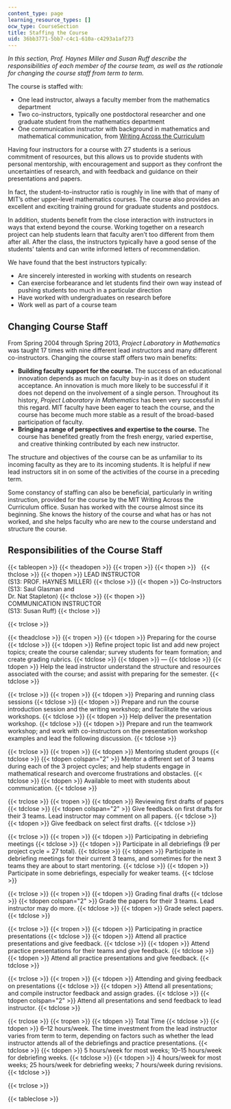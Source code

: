 ```yaml
---
content_type: page
learning_resource_types: []
ocw_type: CourseSection
title: Staffing the Course
uid: 36bb3771-5bb7-c4c1-610a-c4293a1af273
---
```


_In this section, Prof. Haynes Miller and Susan Ruff describe the responsibilities of each member of the course team, as well as the rationale for changing the course staff from term to term._

The course is staffed with:

*   One lead instructor, always a faculty member from the mathematics department
*   Two co-instructors, typically one postdoctoral researcher and one graduate student from the mathematics department
*   One communication instructor with background in mathematics and mathematical communication, from [Writing Across the Curriculum](http://cmsw.mit.edu/education/writing-across-the-curriculum/)

Having four instructors for a course with 27 students is a serious commitment of resources, but this allows us to provide students with personal mentorship, with encouragement and support as they confront the uncertainties of research, and with feedback and guidance on their presentations and papers.

In fact, the student-to-instructor ratio is roughly in line with that of many of MIT’s other upper-level mathematics courses. The course also provides an excellent and exciting training ground for graduate students and postdocs.

In addition, students benefit from the close interaction with instructors in ways that extend beyond the course. Working together on a research project can help students learn that faculty aren’t too different from them after all. After the class, the instructors typically have a good sense of the students' talents and can write informed letters of recommendation.

We have found that the best instructors typically:

*   Are sincerely interested in working with students on research
*   Can exercise forbearance and let students find their own way instead of pushing students too much in a particular direction
*   Have worked with undergraduates on research before
*   Work well as part of a course team

Changing Course Staff
---------------------

From Spring 2004 through Spring 2013, _Project Laboratory in Mathematics_ was taught 17 times with nine different lead instructors and many different co-instructors. Changing the course staff offers two main benefits:

*   **Building faculty support for the course.** The success of an educational innovation depends as much on faculty buy-in as it does on student acceptance. An innovation is much more likely to be successful if it does not depend on the involvement of a single person. Throughout its history, _Project Laboratory in Mathematics_ has been very successful in this regard. MIT faculty have been eager to teach the course, and the course has become much more stable as a result of the broad-based participation of faculty.
*   **Bringing a range of perspectives and expertise to the course.** The course has benefited greatly from the fresh energy, varied expertise, and creative thinking contributed by each new instructor.

The structure and objectives of the course can be as unfamiliar to its incoming faculty as they are to its incoming students. It is helpful if new lead instructors sit in on some of the activities of the course in a preceding term.

Some constancy of staffing can also be beneficial, particularly in writing instruction, provided for the course by the MIT Writing Across the Curriculum office. Susan has worked with the course almost since its beginning. She knows the history of the course and what has or has not worked, and she helps faculty who are new to the course understand and structure the course.

Responsibilities of the Course Staff
------------------------------------

{{< tableopen >}}
{{< theadopen >}}
{{< tropen >}}
{{< thopen >}}
 
{{< thclose >}}
{{< thopen >}}
LEAD INSTRUCTOR  
(S13: PROF. HAYNES MILLER)
{{< thclose >}}
{{< thopen >}}
Co-Instructors  
(S13: Saul Glasman and  
Dr. Nat Stapleton)
{{< thclose >}}
{{< thopen >}}
COMMUNICATION INSTRUCTOR  
(S13: Susan Ruff)
{{< thclose >}}

{{< trclose >}}

{{< theadclose >}}
{{< tropen >}}
{{< tdopen >}}
Preparing for the course
{{< tdclose >}}
{{< tdopen >}}
Refine project topic list and add new project topics; create the course calendar; survey students for team formation; and create grading rubrics.
{{< tdclose >}}
{{< tdopen >}}
—
{{< tdclose >}}
{{< tdopen >}}
Help the lead instructor understand the structure and resources associated with the course; and assist with preparing for the semester.
{{< tdclose >}}

{{< trclose >}}
{{< tropen >}}
{{< tdopen >}}
Preparing and running class sessions
{{< tdclose >}}
{{< tdopen >}}
Prepare and run the course introduction session and the writing workshop; and facilitate the various workshops.
{{< tdclose >}}
{{< tdopen >}}
Help deliver the presentation workshop.
{{< tdclose >}}
{{< tdopen >}}
Prepare and run the teamwork workshop; and work with co-instructors on the presentation workshop examples and lead the following discussion.
{{< tdclose >}}

{{< trclose >}}
{{< tropen >}}
{{< tdopen >}}
Mentoring student groups
{{< tdclose >}}
{{< tdopen colspan="2" >}}
Mentor a different set of 3 teams during each of the 3 project cycles; and help students engage in mathematical research and overcome frustrations and obstacles.
{{< tdclose >}}
{{< tdopen >}}
Available to meet with students about communication.
{{< tdclose >}}

{{< trclose >}}
{{< tropen >}}
{{< tdopen >}}
Reviewing first drafts of papers
{{< tdclose >}}
{{< tdopen colspan="2" >}}
Give feedback on first drafts for their 3 teams. Lead instructor may comment on all papers.
{{< tdclose >}}
{{< tdopen >}}
Give feedback on select first drafts.
{{< tdclose >}}

{{< trclose >}}
{{< tropen >}}
{{< tdopen >}}
Participating in debriefing meetings
{{< tdclose >}}
{{< tdopen >}}
Participate in all debriefings (9 per project cycle = 27 total).
{{< tdclose >}}
{{< tdopen >}}
Participate in debriefing meetings for their current 3 teams, and sometimes for the next 3 teams they are about to start mentoring.
{{< tdclose >}}
{{< tdopen >}}
Participate in some debriefings, especially for weaker teams.
{{< tdclose >}}

{{< trclose >}}
{{< tropen >}}
{{< tdopen >}}
Grading final drafts
{{< tdclose >}}
{{< tdopen colspan="2" >}}
Grade the papers for their 3 teams. Lead instructor may do more.
{{< tdclose >}}
{{< tdopen >}}
Grade select papers.
{{< tdclose >}}

{{< trclose >}}
{{< tropen >}}
{{< tdopen >}}
Participating in practice presentations
{{< tdclose >}}
{{< tdopen >}}
Attend all practice presentations and give feedback.
{{< tdclose >}}
{{< tdopen >}}
Attend practice presentations for their teams and give feedback.
{{< tdclose >}}
{{< tdopen >}}
Attend all practice presentations and give feedback.
{{< tdclose >}}

{{< trclose >}}
{{< tropen >}}
{{< tdopen >}}
Attending and giving feedback on presentations
{{< tdclose >}}
{{< tdopen >}}
Attend all presentations; and compile instructor feedback and assign grades.
{{< tdclose >}}
{{< tdopen colspan="2" >}}
Attend all presentations and send feedback to lead instructor.
{{< tdclose >}}

{{< trclose >}}
{{< tropen >}}
{{< tdopen >}}
Total Time
{{< tdclose >}}
{{< tdopen >}}
6–12 hours/week. The time investment from the lead instructor varies from term to term, depending on factors such as whether the lead instructor attends all of the debriefings and practice presentations.
{{< tdclose >}}
{{< tdopen >}}
5 hours/week for most weeks; 10–15 hours/week for debriefing weeks.
{{< tdclose >}}
{{< tdopen >}}
4 hours/week for most weeks; 25 hours/week for debriefing weeks; 7 hours/week during revisions.
{{< tdclose >}}

{{< trclose >}}

{{< tableclose >}}